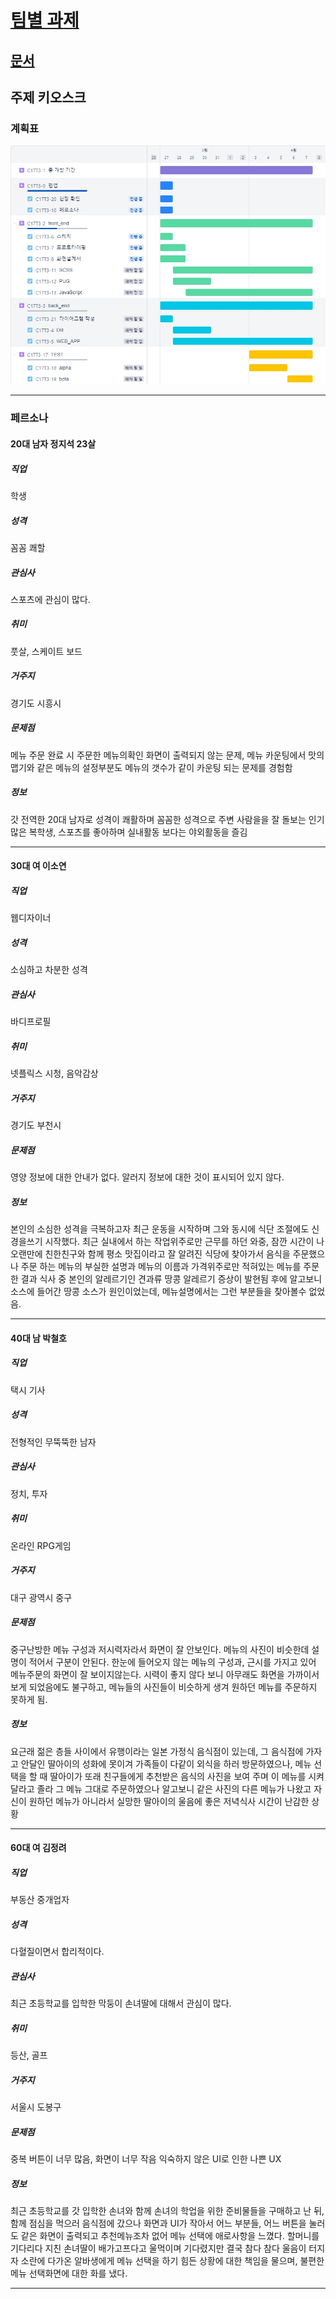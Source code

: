 # [팀별 과제](http://rabbiyfy.koreacentral.cloudapp.azure.com:8201/)

## [문서](readme_src/final%20-%20Copy.pdf)

## 주제 키오스크

### 계획표

![계획표](readme_src/sc.png)

---

### 페르소나

#### 20대 남자 정지석 23살

##### 직업

학생

##### 성격

꼼꼼 쾌할

##### 관심사

스포츠에 관심이 많다.

##### 취미

풋살, 스케이트 보드

##### 거주지

경기도 시흥시

##### 문제점

메뉴 주문 완료 시 주문한 메뉴의확인 화면이 출력되지 않는 문제, 메뉴 카운팅에서 맛의 맵기와 같은 메뉴의 설정부분도 메뉴의 갯수가 같이 카운팅 되는 문제를 경험함

##### 정보

갓 전역한 20대 남자로 성격이 쾌활하며 꼼꼼한 성격으로 주변 사람을을 잘 돌보는 인기 많은 복학생, 스포츠를 좋아하며 실내활동 보다는 야외활동을 즐김

---

#### 30대 여 이소연

##### 직업

웹디자이너

##### 성격

소심하고 차분한 성격

##### 관심사

바디프로필

##### 취미

넷플릭스 시청, 음악감상

##### 거주지

경기도 부천시

##### 문제점

영양 정보에 대한 안내가 없다. 알러지 정보에 대한 것이 표시되어 있지 않다.

##### 정보

본인의 소심한 성격을 극복하고자 최근 운동을 시작하며 그와 동시에 식단 조절에도 신경을쓰기 시작했다.
최근 실내에서 하는 작업위주로만 근무를 하던 와중, 잠깐 시간이 나 오랜만에 친한친구와 함께 평소 맛집이라고 잘 알려진 식당에 찾아가서 음식을 주문했으나 주문 하는 메뉴의 부실한 설명과 메뉴의 이름과 가격위주로만 적혀있는 메뉴를 주문한 결과 식사 중 본인의 알레르기인 견과류 땅콩 알레르기 증상이 발현됨
후에 알고보니 소스에 들어간 땅콩 소스가 원인이었는데, 메뉴설명에서는 그런 부분들을 찾아볼수 없었음.

---

#### 40대 남 박철호

##### 직업

택시 기사

##### 성격

전형적인 무뚝뚝한 남자

##### 관심사

정치, 투자

##### 취미

온라인 RPG게임

##### 거주지

대구 광역시 중구

##### 문제점

중구난방한 메뉴 구성과 저시력자라서 화면이 잘 안보인다. 메뉴의 사진이 비슷한데 설명이 적어서 구분이 안된다.
한눈에 들어오지 않는 메뉴의 구성과, 근시를 가지고 있어 메뉴주문의 화면이 잘 보이지않는다. 시력이 좋지 않다 보니 아무래도 화면을 가까이서 보게 되었음에도 불구하고, 메뉴들의 사진들이 비슷하게 생겨 원하던 메뉴를 주문하지 못하게 됨.
##### 정보

요근래 젊은 층들 사이에서 유행이라는 일본 가정식 음식점이 있는데, 그 음식점에 가자고 안달인 딸아이의 성화에 못이겨 가족들이 다같이 외식을 하러 방문하였으나, 메뉴 선택을 할 때 딸아이가 또래 친구들에게 추천받은 음식의 사진을 보여 주며 이 메뉴를 시켜달라고 졸라 그 메뉴 그대로 주문하였으나 알고보니 같은 사진의 다른 메뉴가 나왔고 자신이 원하던 메뉴가 아니라서 실망한 딸아이의 울음에 좋은 저녁식사 시간이 난감한 상황

---

#### 60대 여 김정려

##### 직업

부동산 중개업자

##### 성격

다혈질이면서 합리적이다.

##### 관심사

최근 초등학교를 입학한 막둥이 손녀딸에 대해서 관심이 많다.

##### 취미

등산, 골프

##### 거주지

서울시 도봉구

##### 문제점

중복 버튼이 너무 많음, 화면이 너무 작음
익숙하지 않은 UI로 인한 나쁜 UX

##### 정보

최근 초등학교를 갓 입학한 손녀와 함께 손녀의 학업을 위한 준비물들을 구매하고 난 뒤, 함께 점심을 먹으러 음식점에 갔으나 화면과 UI가 작아서 어느 부분들, 어느 버튼을 눌러도 같은 화면이 출력되고 추천메뉴조차 없어 메뉴 선택에 애로사항을 느꼈다. 할머니를 기다리다 지친 손녀딸이 배가고프다고 울먹이며 기다렸지만 결국 참다 참다 울음이 터지자 소란에 다가온 알바생에게 메뉴 선택을 하기 힘든 상황에 대한 책임을 물으며, 불편한 메뉴 선택화면에 대한 화를 냈다.

---

<!--
### 스케치
-->
